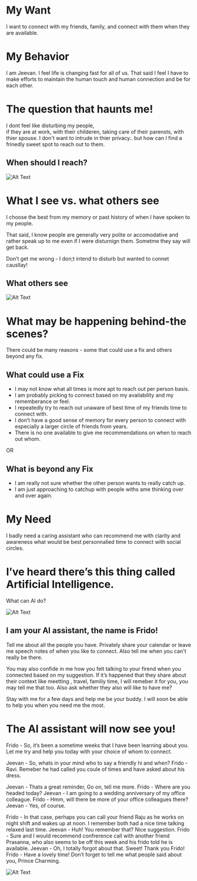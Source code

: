 # My Want
I want to connect with my friends, family, and connect with them when they are available. 


# My Behavior
I am Jeevan. 
I feel life is changing fast for all of us. 
That said I feel I have to make efforts to maintain the human touch and human connection and be for each other.


# The question that haunts me!
I dont feel like disturbing my people,  
if they are at work, with their childeren, taking care of their parensts, with thier spouse. 
I don't want to intrude in thier privacy.. but how can I find a frinedly sweet spot to reach out to them.

## When should I reach?
![Alt Text](https://media.giphy.com/media/65OOoKUgwJlJpRma8O/giphy.gif)

# What I see vs. what others see
I choose the best from my memory or past history of when I have spoken to my people. 

That said, I know people are generally very polite or accomodative and rather speak up to me even if I were disturnign them. Sometme they say will get back.

Don’t get me wrong - I don;t intend to disturb but wanted to connet causllay!

## What others see
![Alt Text](https://media.giphy.com/media/hwT8NH8dAZPJm/giphy.gif)



# What may be happening behind-the scenes?

There could be many reasons - some that could use a fix and others beyond any fix.

## What could use a Fix
- I may not know what all times is more apt to reach out per person basis.
- I am probably picking to connect based on my availability and my rememberance or feel.
- I repeatedly try to reach out unaware of best time of my friends time to connect with.
- I don’t have a good sense of memory for every person to connect with especially a larger circle of friends from years.
- There is no one available to give me recommendations on when to reach out whom.

OR 
## What is beyond any Fix
- I am really not sure whether the other person wants to really catch up.
- I am just approaching to catchup with people withs ame thinking over and over again.

# My Need

I badly need a caring assistant who can recommend me with clarity and awareness what would be best personnalied time to connect with social circles.




# I’ve heard there’s this thing called Artificial Intelligence.

What can AI do?

![Alt Text](https://media.tenor.com/images/903b6e49a42cdbe69415a20be85cca0a/tenor.gif)


## I am your AI assistant, the name is Frido!

Tell me about all the people you have. 
Privately share your calendar or leave me speech notes of when you like to connect. 
Also tell me when you can't really be there.

You may also confide in me how you felt talking to your firend when you connected based on my suggestion. 
If it’s happened that they share about their context like meetting , travel, familiy time, I will remeber it for you, you may tell me that too.
Also ask whether they also will like to have me?

Stay with me for a few days and help me be your buddy. I will soon be able to help you when you need me the most.


# The AI assistant will now see you!

Frido - So, it’s been a sometime weeks that I have been learning about you. Let me try and help you today with your choice of whom to connect.

Jeevan - So, whats in your mind who to say a friendly hi and when?
Frido - Ravi. Remeber he had called you coule of times and have asked about his dress. 


Jeevan - Thats a great reminder, Go on, tell me more.
Frido - Where are you headed today?
Jeevan - I am going to a wedding anniversary of my office colleague.
Frido - Hmm, will there be more of your office colleagues there?
Jeevan - Yes, of course.

Frido - In that case, perhaps you can call your friend Raju as he works on night shift and wakes up at noon. I remember both had a nice time talking relaxed last time.
Jeevan - Huh! You remember that? Nice suggestion.
Frido - Sure and I would recommend confrerence call with another friend Prasanna, who also seems to be off this week and his frido told he is available.
Jeevan - Oh, I totally forgot about that. Sweet! Thank you Frido!
Frido - Have a lovely time! Don’t forget to tell me what people said about you, Prince Charming.

![Alt Text](https://media.giphy.com/media/gKIAoF3K2US2IMm987/giphy.gif)
